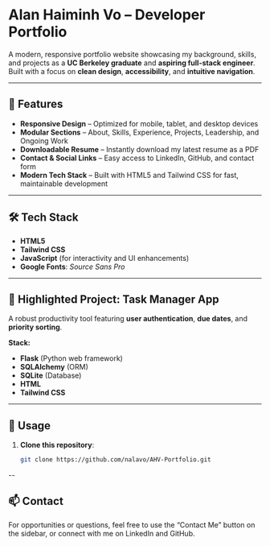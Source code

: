 # **Alan Haiminh Vo – Developer Portfolio**

A modern, responsive portfolio website showcasing my background, skills, and projects as a **UC Berkeley graduate** and **aspiring full-stack engineer**. Built with a focus on **clean design**, **accessibility**, and **intuitive navigation**.

---

## 🚀 **Features**

- **Responsive Design** – Optimized for mobile, tablet, and desktop devices  
- **Modular Sections** – About, Skills, Experience, Projects, Leadership, and Ongoing Work  
- **Downloadable Resume** – Instantly download my latest resume as a PDF  
- **Contact & Social Links** – Easy access to LinkedIn, GitHub, and contact form  
- **Modern Tech Stack** – Built with HTML5 and Tailwind CSS for fast, maintainable development  

---

## 🛠️ **Tech Stack**

- **HTML5**  
- **Tailwind CSS**  
- **JavaScript** (for interactivity and UI enhancements)  
- **Google Fonts**: *Source Sans Pro*  

---

## 📂 **Highlighted Project: Task Manager App**

A robust productivity tool featuring **user authentication**, **due dates**, and **priority sorting**.

**Stack:**
- **Flask** (Python web framework)  
- **SQLAlchemy** (ORM)  
- **SQLite** (Database)  
- **HTML**  
- **Tailwind CSS**  

---

## 📄 **Usage**

1. **Clone this repository**:  
   ```bash
   git clone https://github.com/nalavo/AHV-Portfolio.git

--

## 📫 **Contact**

For opportunities or questions, feel free to use the “Contact Me” button on the sidebar, or connect with me on LinkedIn and GitHub.


